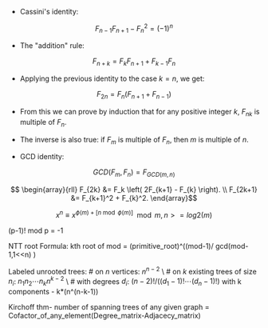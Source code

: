 
* Cassini's identity:
  
$$F_{n-1} F_{n+1} - F_n^2 = (-1)^n$$

* The "addition" rule:
  
$$F_{n+k} = F_k F_{n+1} + F_{k-1} F_n$$

* Applying the previous identity to the case $k = n$, we get:
  
$$F_{2n} = F_n (F_{n+1} + F_{n-1})$$

* From this we can prove by induction that for any positive integer $k$,  $F_{nk}$ is multiple of $F_n$.

* The inverse is also true: if $F_m$ is multiple of $F_n$, then $m$ is multiple of $n$.

* GCD identity:
  
$$GCD(F_m, F_n) = F_{GCD(m, n)}$$

$$ \begin{array}{rll}
                        F_{2k} &= F_k \left( 2F_{k+1} - F_{k} \right). \\
                        F_{2k+1} &= F_{k+1}^2 + F_{k}^2.
\end{array}$$

$$x^{n}\equiv x^{\phi(m)+[n \bmod \phi(m)]} \mod m  , n>=log2(m)$$


(p-1)! mod p = -1


NTT root Formula:
kth root of mod = (primitive_root)^((mod-1)/ gcd(mod-1,1<<n) )

<!-- 	\subsection{Labeled unrooted trees} -->
Labeled unrooted trees:
		\# on $n$ vertices: $n^{n-2}$ \\
		\# on $k$ existing trees of size $n_i$: $n_1n_2\cdots n_k n^{k-2}$ \\
		\# with degrees $d_i$: $(n-2)! / ((d_1-1)! \cdots (d_n-1)!)$
		with k components - k*(n^(n-k-1))


Kirchoff thm- number of spanning trees of any given graph = Cofactor_of_any_element(Degree_matrix-Adjacecy_matrix)
